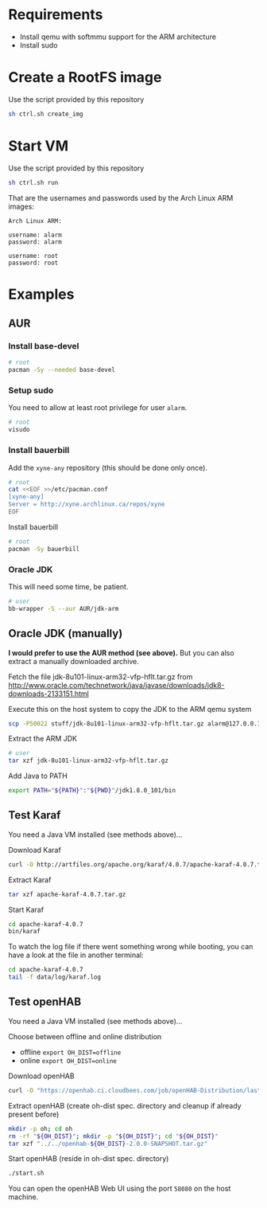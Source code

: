# Requirements

* Install qemu with softmmu support for the ARM architecture
* Install sudo

# Create a RootFS image

Use the script provided by this repository
```sh
sh ctrl.sh create_img
```

# Start VM

Use the script provided by this repository
```sh
sh ctrl.sh run
```

That are the usernames and passwords used by the Arch Linux ARM images:
```text
Arch Linux ARM:

username: alarm
password: alarm

username: root
password: root
```

# Examples

## AUR

### Install base-devel

```sh
# root
pacman -Sy --needed base-devel
```

### Setup sudo

You need to allow at least root privilege for user `alarm`.
```sh
# root
visudo
```

### Install bauerbill

Add the `xyne-any` repository (this should be done only once).
```sh
# root
cat <<EOF >>/etc/pacman.conf
[xyne-any]
Server = http://xyne.archlinux.ca/repos/xyne
EOF
```

Install bauerbill
```sh
# root
pacman -Sy bauerbill
```

### Oracle JDK

This will need some time, be patient.
```sh
# user
bb-wrapper -S --aur AUR/jdk-arm
```

## Oracle JDK (manually)

__I would prefer to use the AUR method (see above).__
But you can also extract a manually downloaded archive.

Fetch the file jdk-8u101-linux-arm32-vfp-hflt.tar.gz
from http://www.oracle.com/technetwork/java/javase/downloads/jdk8-downloads-2133151.html

Execute this on the host system to copy the JDK to the ARM qemu system
```sh
scp -P50022 stuff/jdk-8u101-linux-arm32-vfp-hflt.tar.gz alarm@127.0.0.1:/home/alarm
```

Extract the ARM JDK
```sh
# user
tar xzf jdk-8u101-linux-arm32-vfp-hflt.tar.gz
```

Add Java to PATH
```sh
export PATH="${PATH}":"${PWD}"/jdk1.8.0_101/bin
```

## Test Karaf

You need a Java VM installed (see methods above)...

Download Karaf
```sh
curl -O http://artfiles.org/apache.org/karaf/4.0.7/apache-karaf-4.0.7.tar.gz
```

Extract Karaf
```sh
tar xzf apache-karaf-4.0.7.tar.gz
```

Start Karaf
```sh
cd apache-karaf-4.0.7
bin/karaf
```

To watch the log file if there went something wrong while booting, you can have a look at the file in another terminal:
```sh
cd apache-karaf-4.0.7
tail -f data/log/karaf.log
```

## Test openHAB

You need a Java VM installed (see methods above)...

Choose between offline and online distribution
* offline `export OH_DIST=offline`
* online  `export OH_DIST=online`

Download openHAB
```sh
curl -O "https://openhab.ci.cloudbees.com/job/openHAB-Distribution/lastSuccessfulBuild/artifact/distributions/openhab-${OH_DIST}/target/openhab-${OH_DIST}-2.0.0-SNAPSHOT.tar.gz"
```

Extract openHAB (create oh-dist spec. directory and cleanup if already present before)
```sh
mkdir -p oh; cd oh
rm -rf "${OH_DIST}"; mkdir -p "${OH_DIST}"; cd "${OH_DIST}"
tar xzf "../../openhab-${OH_DIST}-2.0.0-SNAPSHOT.tar.gz"
```

Start openHAB (reside in oh-dist spec. directory)
```sh
./start.sh
```

You can open the openHAB Web UI using the port `58080` on the host machine.
